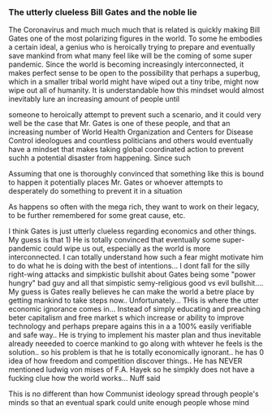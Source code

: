 ### The utterly clueless Bill Gates and the noble lie

The Coronavirus and much much much that is related is quickly making Bill Gates one of the most polarizing figures in the world. To some he embodies a certain ideal, a genius who is heroically trying to prepare and eventually save mankind from what many feel like will be the coming of some super pandemic. Since the world is becoming increasingly interconnected, it makes perfect sense to be open to the possibility that perhaps a superbug, which in a smaller tribal world might have wiped out a tiny tribe, might now wipe out all of humanity. It is understandable how this mindset would almost inevitably lure an increasing amount of people until 

someone to heroically attempt to prevent such a scenario, and it could very well be the case that Mr. Gates is one of these people, and that an increasing number of World Health Organization and Centers for Disease Control ideologues and countless politicians and others would eventually have a mindset that makes taking global coordinated action to prevent suchh a potential disaster from happening. Since such 



Assuming that one is thoroughly convinced that something like this is bound to happen it potentially places Mr. Gates or whoever attempts to desperately do something to prevent it in a situation 


As happens so often with the mega rich, they want to work on their legacy, to be further remembered for some great cause, etc.  


 I think Gates is just utterly clueless regarding economics and other things. My guess is that 1) He is totally convinced that eventually some super-pandemic could wipe us out, especially as the world is more interconnected. I can totally understand how such a fear might motivate him to do what he is doing with the best of intentions... I dont fall for the silly right-wing attacks and simpkistic bullshit about Gates being some "power hungry" bad guy and all that simpistic semy-religious good vs evil bullshit.... My guess is Gates really believes he can make the world a betre place by getting mankind to take steps now.. Unfortunately... THis is where the utter economic ignorance comes in... Instead of simply educating and preaching beter capitalism and free market s which increase or ability to improve technology and perhaps prepare agains this in a a 100% easily verifiable and safe way.. He is trying to implement his master plan and thus inevitable already neeeded to coerce mankind to go along with whtever he feels is the solution.. so his problem is that he is totally economically ignorant.. he has 0 idea of how freedom and competition discover things.. He has NEVER mentioned ludwig von mises of F.A. Hayek so he simpkly does not have a fucking clue how the world works... Nuff said


 This is no different than how Communist ideology spread through people's minds so that an eventual spark could unite enough people whose mind 